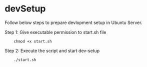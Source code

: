 # devSetup

Follow below steps to prepare devlopment setup in Ubuntu Server.

Step 1: Give executable permission to start.sh file

        chmod +x start.sh
        
Step 2: Execute the script and start dev-setup

        ./start.sh

